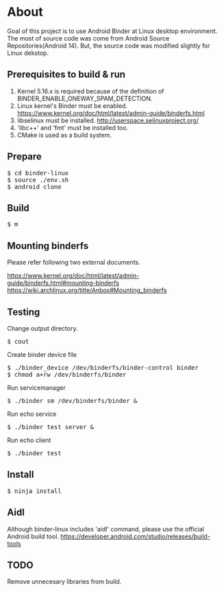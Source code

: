 # About
Goal of this project is to use Android Binder at Linux desktop environment.
The most of source code was come from Android Source Repositories(Android 14). But, the source code was modified slightly for Linux dekstop.

## Prerequisites to build & run
1. Kernel 5.16.x is required because of the definition of BINDER_ENABLE_ONEWAY_SPAM_DETECTION.
1. Linux kernel's Binder must be enabled. https://www.kernel.org/doc/html/latest/admin-guide/binderfs.html
1. libselinux must be installed. http://userspace.selinuxproject.org/
1. 'libc++' and 'fmt' must be installed too.
1. CMake is used as a build system.

## Prepare
<pre>
$ cd binder-linux
$ source ./env.sh
$ android_clone
</pre>

## Build
<pre>
$ m
</pre>

## Mounting binderfs
Please refer following two external documents.

https://www.kernel.org/doc/html/latest/admin-guide/binderfs.html#mounting-binderfs
https://wiki.archlinux.org/title/Anbox#Mounting_binderfs


## Testing
Change output directory.
<pre>
$ cout
</pre>

Create binder device file
<pre>
$ ./binder_device /dev/binderfs/binder-control binder
$ chmod a+rw /dev/binderfs/binder
</pre>

Run servicemanager
<pre>
$ ./binder_sm /dev/binderfs/binder &
</pre>

Run echo service
<pre>
$ ./binder_test server &
</pre>

Run echo client
<pre>
$ ./binder_test
</pre>

## Install
<pre>
$ ninja install
</pre>

## Aidl
Although binder-linux includes 'aidl' command, please use the official Android build tool. https://developer.android.com/studio/releases/build-tools

## TODO
Remove unnecesary libraries from build.
